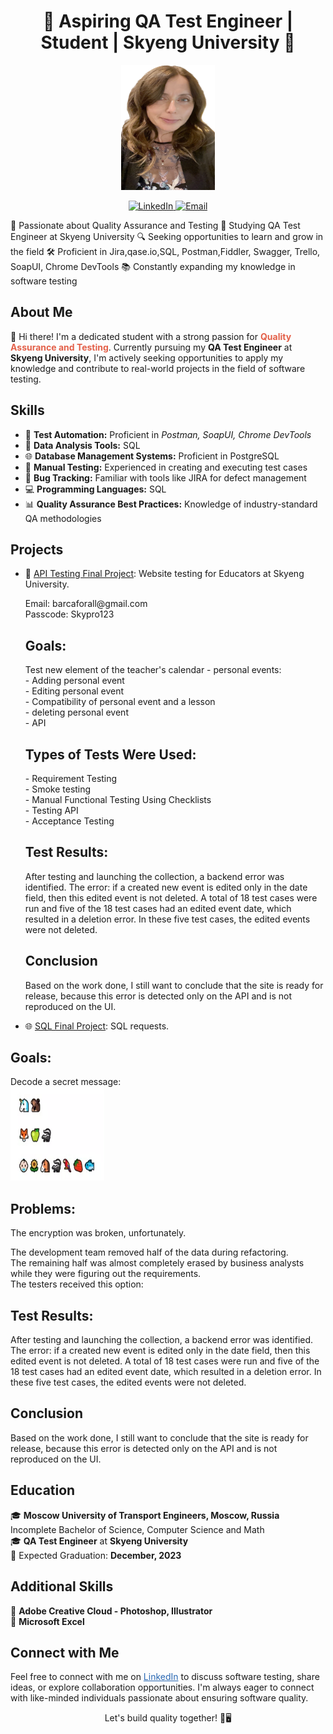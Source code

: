 <h1 align="center">🚀 Aspiring QA Test Engineer | Student | Skyeng University 🚀</h1>

<p align="center">
  <img src="https://github.com/barcaforall/Test-Engineer-QA/blob/main/IMG_7917%20(1).PNG?raw=true" alt="Marina Boldachova" width="150" height="200">
</p>

<p align="center">
  <a href="https://www.linkedin.com/in/marina-boldachova-7938b2261/" target="_blank">
    <img src="https://img.shields.io/badge/LinkedIn-Connect-blue?style=flat-square&logo=linkedin&logoColor=white&link=https://www.linkedin.com/in/your-profile" alt="LinkedIn">
  </a>
  <a href="mailto:mox739800@gmail.com">
    <img src="https://img.shields.io/badge/Email-Contact-red?style=flat-square&logo=gmail&logoColor=white" alt="Email">
  </a>
</p>
<p>
🌟 Passionate about Quality Assurance and Testing
📘 Studying QA Test Engineer at Skyeng University
🔍 Seeking opportunities to learn and grow in the field
🛠️ Proficient in Jira,qase.io,SQL, Postman,Fiddler, Swagger, Trello,
SoapUI, Chrome DevTools
📚 Constantly expanding my knowledge in software testing
</p>
<h2>About Me</h2>

<p>
  👋 Hi there! I'm a dedicated student with a strong passion for <strong style="color: #E36049;">Quality Assurance and Testing</strong>. Currently pursuing my <strong>QA Test Engineer</strong> at <strong>Skyeng University</strong>, I'm actively seeking opportunities to apply my knowledge and contribute to real-world projects in the field of software testing.
</p>

<h2>Skills</h2>

<ul>
  <li>🌟 <strong>Test Automation:</strong> Proficient in <em>Postman, SoapUI, Chrome DevTools</em></li>
  <li>🚀 <strong>Data Analysis Tools:</strong> SQL</li>
  <li>🌐 <strong>Database Management Systems:</strong> Proficient in PostgreSQL</li>
  <li>🧐 <strong>Manual Testing:</strong> Experienced in creating and executing test cases</li>
  <li>🐞 <strong>Bug Tracking:</strong> Familiar with tools like JIRA for defect management</li>
  <li>💻 <strong>Programming Languages:</strong> SQL</li>
  <li>📊 <strong>Quality Assurance Best Practices:</strong> Knowledge of industry-standard QA methodologies</li>
</ul>

<h2>Projects</h2>

<ul>
  <li>🚀 <a href="https://mb9800.atlassian.net/wiki/spaces/~63eede0ffcb584bb67292f85/pages/2097169">API Testing Final Project</a>: Website testing for Educators at Skyeng University.</li>
  <p>
    Email: barcaforall@gmail.com<br>
    Passcode: Skypro123<br>
  </p>
  <h2>Goals:</h2>
<p>
  Test new element of the teacher's calendar - personal events:<br>
  - Adding personal event<br>
  - Editing personal event<br>
  - Compatibility of personal event and a lesson<br>
  - deleting personal event<br>
  - API
</p>
<h2>Types of Tests Were Used:</h2>
<p>
  - Requirement Testing<br>
  - Smoke testing <br>
  - Manual Functional Testing Using Checklists<br>
  - Testing API<br>
  - Acceptance Testing
</p>
<h2>Test Results:</h2>
<p>
  After testing and launching the collection, a backend error was identified. The error: if a created new event is edited only in the date field, then this edited event is not deleted. A total of 18 test cases were run and five of the 18 test cases had an edited event date, which resulted in a deletion error. In these five test cases, the edited events were not deleted.
</p>
  <h2>Conclusion</h2>
  <p>
Based on the work done, I still want to conclude that the site is ready for release, because this error is detected only on the API and is not reproduced on the UI.
</p>
  
  <li>🌐 <a href="https://github.com/barcaforall/Test-Engineer-QA/tree/main">SQL Final Project</a>: SQL requests.</li>
</ul>
<h2>Goals:</h2>
<p>
  Decode a secret message:<br>
  <img src="https://github.com/barcaforall/Test-Engineer-QA/blob/main/SQL/Screenshot%202023-09-10%20at%209.31.39%20AM.png?raw=true" alt="Secret Message" width="150" height="150">
</p>
<h2>Problems:</h2>
<p>
  The encryption was broken, unfortunately.<br>

The development team removed half of the data during refactoring.<br>
The remaining half was almost completely erased by business analysts while they were figuring out the requirements.<br>
The testers received this option:<br>
</p>
<h2>Test Results:</h2>
<p>
  After testing and launching the collection, a backend error was identified. The error: if a created new event is edited only in the date field, then this edited event is not deleted. A total of 18 test cases were run and five of the 18 test cases had an edited event date, which resulted in a deletion error. In these five test cases, the edited events were not deleted.
</p>
  <h2>Conclusion</h2>
  <p>
Based on the work done, I still want to conclude that the site is ready for release, because this error is detected only on the API and is not reproduced on the UI.
</p>

<h2>Education</h2>

<p>
  🎓 <strong>Moscow University of Transport Engineers, Moscow, Russia</strong><br>
     Incomplete Bachelor of Science, Computer Science and Math<br>
  🎓 <strong>QA Test Engineer</strong> at <strong>Skyeng University</strong><br>
  📅 Expected Graduation: <strong> December, 2023</strong>
</p>

<h2>Additional Skills</h2>

<p>
  📜 <strong>Adobe Creative Cloud - Photoshop, Illustrator</strong><br>
  📜 <strong>Microsoft Excel</strong> 
</p>

<h2>Connect with Me</h2>

<p>
  Feel free to connect with me on <a href="https://www.linkedin.com/in/marina-boldachova-7938b2261/" style="color: #2867B2;" target="_blank">LinkedIn</a> to discuss software testing, share ideas, or explore collaboration opportunities. I'm always eager to connect with like-minded individuals passionate about ensuring software quality.
</p>

<p align="center">Let's build quality together! 🧪🖥️</p>
